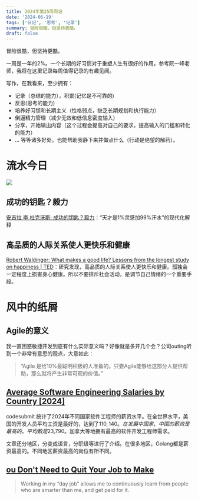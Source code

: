 ```yaml
---
title: 2024年第25周周记
date: '2024-06-19'
tags: ['日记', '思考', '记录']
summary: 冒险很酷，但坚持更酷。
draft: false
---
```


冒险很酷，但坚持更酷。

一周是一年的2%。一个长期的好习惯对于重塑人生有很好的作用。参考阮一峰老师，我将在这里记录每周值得记录的有趣见闻。

写作，在我看来，至少拥有：
- 记录（总结的能力），积累(记忆是不可靠的)
- 反思(思考的能力)
- 培养好习惯和长期主义（性格弱点，缺乏长期规划和执行能力）
- 倒逼精力管理（减少无效和低信息密度输入）
- 分享，开始输出内容（这个过程会提高对自己的要求，提高输入的门槛和转化的能力）
- ...
等等诸多好处。也能帮助我静下来并做点什么（行动是绝望的解药）。

<!-- more -->

# 流水今日

![](/static/images/blog/巴别塔.jpeg)

## 成功的钥匙？毅力

[安吉拉 李 杜克沃斯: 成功的钥匙？毅力](https://youtu.be/H14bBuluwB8?si=IHPiwG4uMJiG01vt)：“天才是1%灵感加99%汗水”的现代化解释

## 高品质的人际关系使人更快乐和健康

[Robert Waldinger: What makes a good life? Lessons from the longest study on happiness | TED](https://youtu.be/8KkKuTCFvzI?si=XGGqhPqT-t7uv_bV)：研究发现，高品质的人际关系使人更快乐和健康。孤独会一定程度上损害身心健康。所以不要排斥社会活动，是调节自己情绪的一个重要手段。

# 风中的纸屑
## Agile的意义
我一直困惑敏捷开发到底有什么实际意义吗？好像就是多开几个会？公司outing听到一个非常有意思的观点，大意如此：
> “Agile 是给10%最聪明积极的人准备的。只要Agile能够给这部分人提供帮助，那么就将产生非常可观的价值。”

## [Average Software Engineering Salaries by Country [2024]](https://codesubmit.io/blog/software-engineer-salary-by-country/)

codesubmit 统计了2024年不同国家软件工程师的薪资水平。在全世界水平，美国的开发人员平均工资是最好的，达到了$110,140。在发展中国家，中国的薪资是最高的，平均数是$23,790。加拿大等地拥有最高的软件开发工程师需求。

文章还分地区，分变成语言，分职级等进行了介绍。在很多地区，Golang都是薪资最高的。不同地区薪资最高的岗位有所不同。

## [ou Don't Need to Quit Your Job to Make](https://blog.stephsmith.io/you-dont-need-to-quit-your-job-to-make/)

> Working in my “day job” allows me to continuously learn from people who are smarter than me, and get paid for it.

